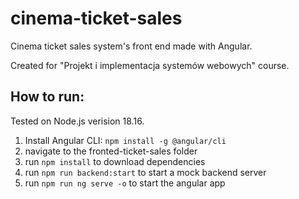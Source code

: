 # cinema-ticket-sales
Cinema ticket sales system's front end made with Angular.

Created for "Projekt i implementacja systemów webowych" course.

## How to run:
Tested on Node.js verision 18.16.

1. Install Angular CLI: `npm install -g @angular/cli`
2. navigate to the fronted-ticket-sales folder
3. run `npm install` to download dependencies
4. run `npm run backend:start` to start a mock backend server
5. run `npm run ng serve -o` to start the angular app


